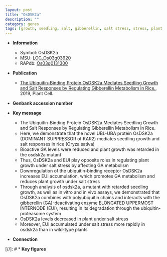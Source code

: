```yaml
---
layout: post
title: "OsDSK2a"
description: ""
category: genes
tags: [growth, seedling, salt, gibberellin, salt stress, stress, plant growth,  ga , Gibberellin, GA]
---
```


* **Information**  
    + Symbol: OsDSK2a  
    + MSU: [LOC_Os03g03920](http://rice.plantbiology.msu.edu/cgi-bin/ORF_infopage.cgi?orf=LOC_Os03g03920)  
    + RAPdb: [Os03g0131300](http://rapdb.dna.affrc.go.jp/viewer/gbrowse_details/irgsp1?name=Os03g0131300)  

* **Publication**  
    + [The Ubiquitin-Binding Protein OsDSK2a Mediates Seedling Growth and Salt Responses by Regulating Gibberellin Metabolism in Rice.](http://www.ncbi.nlm.nih.gov/pubmed?term=The+Ubiquitin-Binding+Protein+OsDSK2a+Mediates+Seedling+Growth+and+Salt+Responses+by+Regulating+Gibberellin+Metabolism+in+Rice.%5BTitle%5D), 2019, Plant Cell.

* **Genbank accession number**  

* **Key message**  
    + The Ubiquitin-Binding Protein OsDSK2a Mediates Seedling Growth and Salt Responses by Regulating Gibberellin Metabolism in Rice.
    + Here, we demonstrate that the novel UBL-UBA protein OsDSK2a (DOMINANT SUPPRESSOR of KAR2) mediates seedling growth and salt responses in rice (Oryza sativa)
    + Bioactive GA levels were reduced and plant growth was retarded in the osdsk2a mutant
    + Thus, OsDSK2a and EUI play opposite roles in regulating plant growth under salt stress by affecting GA metabolism
    + Downregulation of the ubiquitin-binding receptor OsDSK2a increases EUI accumulation, which promotes GA metabolism and reduces plant growth under salt stress
    + Through analysis of osdsk2a, a mutant with retarded seedling growth, as well as in vitro and in vivo assays, we demonstrated that OsDSK2a combines with polyubiquitin chains and interacts with the gibberellin (GA)-deactivating enzyme ELONGATED UPPERMOST INTERNODE (EUI), resulting in its degradation through the ubiquitin-proteasome system
    + OsDSK2a levels decreased in plant under salt stress
    + Moreover, EUI accumulated under salt stress more rapidly in osdsk2a than in wild-type plants

* **Connection**  

[//]: # * **Key figures**  



